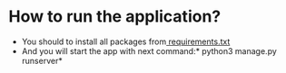 # How to run the application?

- You should to install all packages from[ requirements.txt](https://github.com/Leonid0208/VK-task/blob/master/requirements.txt " requirements.txt") 
- And you will start the app with next command:* python3 manage.py runserver*
